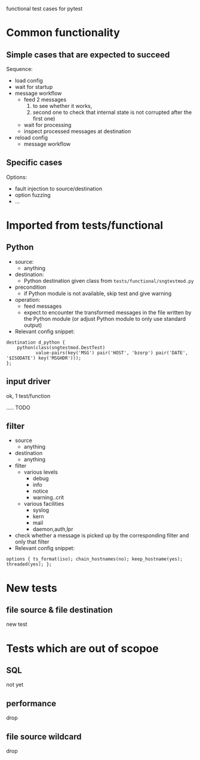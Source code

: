 functional test cases for pytest

# Common functionality

## Simple cases that are expected to succeed

Sequence:

* load config
* wait for startup
* message workflow
    * feed 2 messages
        1. to see whether it works,
        1. second one to check that internal state is not corrupted after the first one)
    * wait for processing
    * inspect processed messages at destination
* reload config
    * message workflow

## Specific cases

Options:

* fault injection to source/destination
* option fuzzing
* ...

# Imported from tests/functional

## Python

* source:
   * anything
* destination:
   * Python destination given class from `tests/functional/sngtestmod.py`
* precondition
    * if Python module is not available, skip test and give warning
* operation:
    * feed messages
    * expect to encounter the transformed messages in the file written by the Python module (or adjust Python module to only use standard output)
* Relevant config snippet:

```
destination d_python {
    python(class(sngtestmod.DestTest)
           value-pairs(key('MSG') pair('HOST', 'bzorp') pair('DATE', '$ISODATE') key('MSGHDR')));
};
```


## input driver

ok, 1 test/function

..... TODO


## filter

* source
    * anything
* destination
    * anything
* filter
    * various levels
        * debug
        * info
        * notice
        * warning..crit
    * various facilities
        * syslog
        * kern
        * mail
        * daemon,auth,lpr
* check whether a message is picked up by the corresponding filter and only that filter
* Relevant config snippet:

```
options { ts_format(iso); chain_hostnames(no); keep_hostname(yes); threaded(yes); };
```


# New tests

## file source & file destination

new test


# Tests which are out of scopoe

## SQL

not yet

## performance

drop

## file source wildcard

drop
